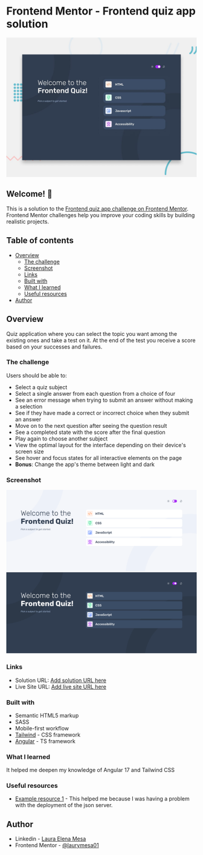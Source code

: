 # Frontend Mentor - Frontend quiz app solution

![Design preview for the Frontend quiz app coding challenge](./preview.jpg)

## Welcome! 👋

This is a solution to the [Frontend quiz app challenge on Frontend Mentor](https://www.frontendmentor.io/challenges/frontend-quiz-app-BE7xkzXQnU). Frontend Mentor challenges help you improve your coding skills by building realistic projects. 

## Table of contents

- [Overview](#overview)
  - [The challenge](#the-challenge)
  - [Screenshot](#screenshot)
  - [Links](#links)
  - [Built with](#built-with)
  - [What I learned](#what-i-learned)
  - [Useful resources](#useful-resources)
- [Author](#author)


## Overview

Quiz application where you can select the topic you want among the existing ones and take a test on it. At the end of the test you receive a score based on your successes and failures.

### The challenge

Users should be able to:

- Select a quiz subject
- Select a single answer from each question from a choice of four
- See an error message when trying to submit an answer without making a selection
- See if they have made a correct or incorrect choice when they submit an answer
- Move on to the next question after seeing the question result
- See a completed state with the score after the final question
- Play again to choose another subject
- View the optimal layout for the interface depending on their device's screen size
- See hover and focus states for all interactive elements on the page
- **Bonus**: Change the app's theme between light and dark

### Screenshot

![Main page with light mode](./principal-light.png)
![Main page with dark mode](./principal-dark.png)

### Links

- Solution URL: [Add solution URL here](https://quizz-app-b8f24.web.app/)
- Live Site URL: [Add live site URL here](https://quizz-app-b8f24.web.app/)


### Built with

- Semantic HTML5 markup
- SASS
- Mobile-first workflow
- [Tailwind](https://tailwindcss.com/) - CSS framework
- [Angular](https://angular.dev/) - TS framework


### What I learned

It helped me deepen my knowledge of Angular 17 and Tailwind CSS


### Useful resources

- [Example resource 1](https://stackoverflow.com/questions/78271234/error-while-setting-up-json-server-auth-cannot-find-module-json-server) - This helped me because I was having a problem with the deployment of the json server.

## Author

- Linkedin - [Laura Elena Mesa](https://www.linkedin.com/in/lauraelenamesa/)
- Frontend Mentor - [@laurymesa01](https://www.frontendmentor.io/profile/laurymesa01)


